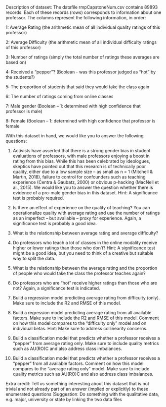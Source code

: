 Description of dataset: The datafile rmpCapstoneNum.csv contains 89893 records. Each of these
records (rows) corresponds to information about one professor.
The columns represent the following information, in order:

1: Average Rating (the arithmetic mean of all individual quality ratings of this professor)

2: Average Difficulty (the arithmetic mean of all individual difficulty ratings of this professor)

3: Number of ratings (simply the total number of ratings these averages are based on)

4: Received a “pepper”? (Boolean - was this professor judged as “hot” by the students?)

5: The proportion of students that said they would take the class again

6: The number of ratings coming from online classes

7: Male gender (Boolean – 1: determined with high confidence that professor is male)

8: Female (Boolean – 1: determined with high confidence that professor is female

With this dataset in hand, we would like you to answer the following questions:

1. Activists have asserted that there is a strong gender bias in student evaluations of professors, with
male professors enjoying a boost in rating from this bias. While this has been celebrated by ideologues,
skeptics have pointed out that this research is of technically poor quality, either due to a low sample
size – as small as n = 1 (Mitchell & Martin, 2018), failure to control for confounders such as teaching
experience (Centra & Gaubatz, 2000) or obvious p-hacking (MacNell et al., 2015). We would like you to
answer the question whether there is evidence of a pro-male gender bias in this dataset.
Hint: A significance test is probably required.

2. Is there an effect of experience on the quality of teaching? You can operationalize quality with
average rating and use the number of ratings as an imperfect – but available – proxy for experience.
Again, a significance test is probably a good idea.

3. What is the relationship between average rating and average difficulty?
   
4. Do professors who teach a lot of classes in the online modality receive higher or lower ratings than
those who don’t? Hint: A significance test might be a good idea, but you need to think of a creative but
suitable way to split the data.

5. What is the relationship between the average rating and the proportion of people who would take
the class the professor teaches again?

6. Do professors who are “hot” receive higher ratings than those who are not? Again, a significance
test is indicated.

7. Build a regression model predicting average rating from difficulty (only). Make sure to include the R2
and RMSE of this model.

8. Build a regression model predicting average rating from all available factors. Make sure to include
the R2 and RMSE of this model. Comment on how this model compares to the “difficulty only” model
and on individual betas. Hint: Make sure to address collinearity concerns.

9. Build a classification model that predicts whether a professor receives a “pepper” from average
rating only. Make sure to include quality metrics such as AU(RO)C and also address class imbalances.

10. Build a classification model that predicts whether a professor receives a “pepper” from all available
factors. Comment on how this model compares to the “average rating only” model. Make sure to
include quality metrics such as AU(RO)C and also address class imbalances.

Extra credit: Tell us something interesting about this dataset that is not trivial and not already part of
an answer (implied or explicitly) to these enumerated questions [Suggestion: Do something with the
qualitative data, e.g. major, university or state by linking the two data files
